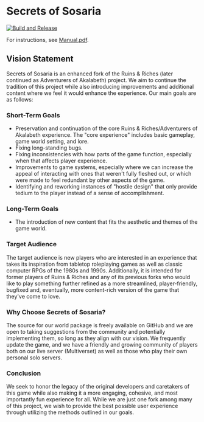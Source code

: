 # Secrets of Sosaria

[![Build and Release](../../actions/workflows/build.yml/badge.svg)](../../actions/workflows/build.yml)

For instructions, see [Manual.pdf](Manual.pdf).

## Vision Statement

Secrets of Sosaria is an enhanced fork of the Ruins & Riches (later continued
as Adventurers of Akalabeth) project. We aim to continue the tradition of this
project while also introducing improvements and additional content where we
feel it would enhance the experience. Our main goals are as follows:

### Short-Term Goals

- Preservation and continuation of the core Ruins & Riches/Adventurers of
  Akalabeth experience. The "core experience" includes basic gameplay, game
  world setting, and lore.
- Fixing long-standing bugs.
- Fixing inconsistencies with how parts of the game function, especially when
  that affects player experience.
- Improvements to game systems, especially where we can increase the appeal of
  interacting with ones that weren't fully fleshed out, or which were made to
  feel redundant by other aspects of the game.
- Identifying and reworking instances of "hostile design" that only provide
  tedium to the player instead of a sense of accomplishment.

### Long-Term Goals

- The introduction of new content that fits the aesthetic and themes of the
  game world.

### Target Audience

The target audience is new players who are interested in an experience that
takes its inspiration from tabletop roleplaying games as well as classic
computer RPGs of the 1980s and 1990s. Additionally, it is intended for former
players of Ruins & Riches and any of its previous forks who would like to play
something further refined as a more streamlined, player-friendly, bugfixed and,
eventually, more content-rich version of the game that they've come to love.

### Why Choose Secrets of Sosaria?

The source for our world package is freely available on GitHub and we are open
to taking suggestions from the community and potentially implementing them, so
long as they align with our vision. We frequently update the game, and we have
a friendly and growing community of players both on our live server
(Multiverset) as well as those who play their own personal solo servers.

### Conclusion

We seek to honor the legacy of the original developers and caretakers of this
game while also making it a more engaging, cohesive, and most importantly fun
experience for all. While we are just one fork among many of this project, we
wish to provide the best possible user experience through utilizing the methods
outlined in our goals.

